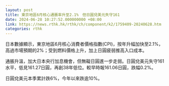 ```yaml
---
layout: post
title: 東京地區6月核心通脹率升至2.1%　但日圓兌美元失守161
date: 2024-06-28 10:27:52.000000000 +08:00
link: https://news.rthk.hk/rthk/ch/component/k2/1759409-20240628.htm
categories: rthk
---
```


日本數據顯示，東京地區6月核心消費者價格指數(CPI)，按年升幅加快至2.1%，高過市場預期的2%；受到燃料價格上升，加上日圓疲弱推高入口成本。

通脹升溫，加大日本央行加息機會，但無礙日圓進一步走弱。日圓兌美元失守161水平，低見161.27日圓，再創38年低位。較早時報161.06日圓，跌幅0.2%。

日圓兌美元本季累計跌6%，今年以來跌逾10%。
